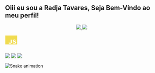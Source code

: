 ## Oiii eu sou a Radja Tavares, Seja Bem-Vindo ao meu perfil!
<div align="center">
  <a href="https://github.com/Radjavt">
  <img height="180em" src="https://github-readme-stats.vercel.app/api?username=Radjavt&show_icons=true&theme=dark&include_all_commits=true&count_private=true"/>
  <img height="180em" src="https://github-readme-stats.vercel.app/api/top-langs/?username=Radjavt&layout=compact&langs_count=7&theme=dark"/> 
</div>
<div style="display: inline_block"><br>
  <img align="center" alt="Rafa-Js" height="30" width="40" src="https://raw.githubusercontent.com/devicons/devicon/master/icons/javascript/javascript-plain.svg">
   </div>
  
  ##
  
  <div> 
  <a href="https://instagram.com/_radjavt?igshid=YmMyMTA2M2Y=" target="_blank"><img src="https://img.shields.io/badge/-Instagram-%23E4405F?style=for-the-badge&logo=instagram&logoColor=white" target="_blank"></a> 
  <a href = "mailto:radjaandrade372@gmail.com"><img src="https://img.shields.io/badge/-Gmail-%23333?style=for-the-badge&logo=gmail&logoColor=white" target="_blank"></a>
  <a href="https://www.linkedin.com/in/radja-tavares-547196255/" target="_blank"><img src="https://img.shields.io/badge/-LinkedIn-%230077B5?style=for-the-badge&logo=linkedin&logoColor=white" target="_blank"></a> 
 
 ![Snake animation](https://github.com/Radjavt/Radjavt/blob/output/github-contribution-grid-snake.svg)
</div>
  
    

